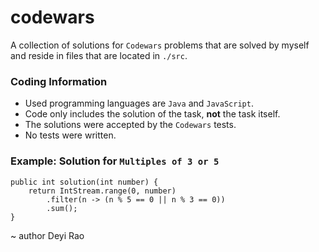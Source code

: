 # codewars
A collection of solutions for `Codewars` problems that are solved by myself and reside in files that are located in `./src`.

### Coding Information
* Used programming languages are `Java` and `JavaScript`.
* Code only includes the solution of the task, **not** the task itself.
* The solutions were accepted by the `Codewars` tests.
* No tests were written.

### Example: Solution for `Multiples of 3 or 5`
```Apex
public int solution(int number) {
    return IntStream.range(0, number)
        .filter(n -> (n % 5 == 0 || n % 3 == 0))
        .sum();
}
```

~ author Deyi Rao
